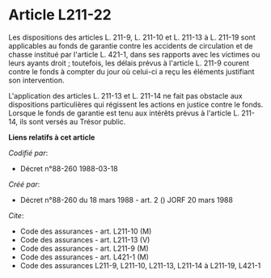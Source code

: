 # Article L211-22

Les dispositions des articles L. 211-9, L. 211-10 et L. 211-13 à L. 211-19 sont applicables au fonds de garantie contre les
accidents de circulation et de chasse institué par l'article L. 421-1, dans ses rapports avec les victimes ou leurs ayants
droit ; toutefois, les délais prévus à l'article L. 211-9 courent contre le fonds à compter du jour où celui-ci a reçu les
éléments justifiant son intervention.

L'application des articles L. 211-13 et L. 211-14 ne fait pas obstacle aux dispositions particulières qui régissent les
actions en justice contre le fonds. Lorsque le fonds de garantie est tenu aux intérêts prévus à l'article L. 211-14, ils sont
versés au Trésor public.

**Liens relatifs à cet article**

_Codifié par_:

  - Décret n°88-260 1988-03-18

_Créé par_:

  - Décret n°88-260 du 18 mars 1988 - art. 2 () JORF 20 mars 1988

_Cite_:

  - Code des assurances - art. L211-10 (M)
  - Code des assurances - art. L211-13 (V)
  - Code des assurances - art. L211-9 (M)
  - Code des assurances - art. L421-1 (M)
  - Code des assurances L211-9, L211-10, L211-13, L211-14 à L211-19, L421-1
